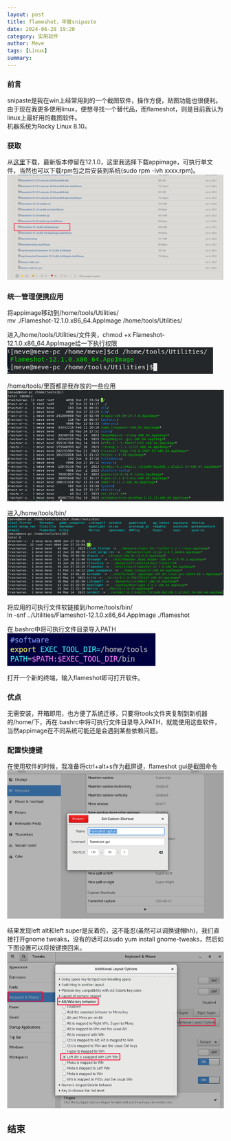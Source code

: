 ```yaml
---
layout: post
title: flameshot，平替snipaste
date: 2024-06-28 19:20
category: 实用软件
author: Meve
tags: [Linux]
summary: 
---
```


### 前言

snipaste是我在win上经常用到的一个截图软件，操作方便，贴图功能也很便利。 <br>
由于现在我更多使用linux，便想寻找一个替代品，而flameshot，则是目前我认为linux上最好用的截图软件。 <br>
机器系统为Rocky Linux 8.10。 <br>

### 获取

从[这里](https://github.com/flameshot-org/flameshot/releases/tag/v12.1.0)下载，最新版本停留在12.1.0，这里我选择下载appimage，可执行单文件，当然也可以下载rpm包之后安装到系统(sudo rpm -ivh xxxx.rpm)。 <br>
![flameshot_release](/assets/img/get_flameshot/flameshot_release.png)

### 统一管理便携应用

将appimage移动到/home/tools/Utilities/ <br>
mv ./Flameshot-12.1.0.x86_64.AppImage /home/tools/Utilities/ <br>

进入/home/tools/Utilities/文件夹，chmod +x Flameshot-12.1.0.x86_64.AppImage给一下执行权限 <br>
![utilities](/assets/img/get_flameshot/utilities.png)

/home/tools/里面都是我存放的一些应用 <br>
![/home/tools/](/assets/img/get_flameshot/home_tools.png)

进入/home/tools/bin/ <br>
![soft_links](/assets/img/get_flameshot/soft_links.png)

将应用的可执行文件软链接到/home/tools/bin/ <br>
ln -snf ../Utilities/Flameshot-12.1.0.x86_64.AppImage ./flameshot <br>

在.bashrc中将可执行文件目录导入PATH <br>
![tool_path](/assets/img/get_flameshot/tool_path.png)

打开一个新的终端，输入flameshot即可打开软件。<br>

### 优点

无需安装，开箱即用，也方便了系统迁移，只要将tools文件夹复制到新机器的/home/下，再在.bashrc中将可执行文件目录导入PATH，就能使用这些软件，当然appimage在不同系统可能还是会遇到某些依赖问题。 <br>

### 配置快捷键

在使用软件的时候，我准备将ctrl+alt+s作为截屏键，flameshot gui是截图命令 <br>
![alt text](/assets/img/get_flameshot/shortcut.png)

结果发现left alt和left super是反着的，这不能忍(虽然可以调换键帽hh)，我们直接打开gnome tweaks，没有的话可以sudo yum install gnome-tweaks，然后如下图设置可以将按键换回来。 <br>
![gnome_tweaks](/assets/img/get_flameshot/gnome_tweaks.png)

## 结束
